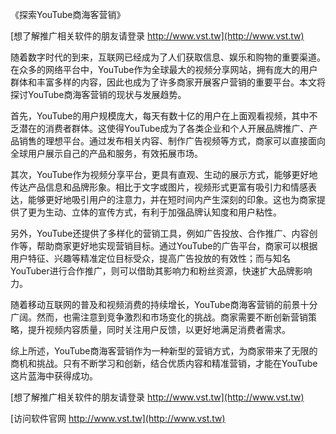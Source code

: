 《探索YouTube商海客营销》

[想了解推广相关软件的朋友请登录 http://www.vst.tw](http://www.vst.tw)

随着数字时代的到来，互联网已经成为了人们获取信息、娱乐和购物的重要渠道。在众多的网络平台中，YouTube作为全球最大的视频分享网站，拥有庞大的用户群体和丰富多样的内容，因此也成为了许多商家开展客户营销的重要平台。本文将探讨YouTube商海客营销的现状与发展趋势。

首先，YouTube的用户规模庞大，每天有数十亿的用户在上面观看视频，其中不乏潜在的消费者群体。这使得YouTube成为了各类企业和个人开展品牌推广、产品销售的理想平台。通过发布相关内容、制作广告视频等方式，商家可以直接面向全球用户展示自己的产品和服务，有效拓展市场。

其次，YouTube作为视频分享平台，更具有直观、生动的展示方式，能够更好地传达产品信息和品牌形象。相比于文字或图片，视频形式更富有吸引力和情感表达，能够更好地吸引用户的注意力，并在短时间内产生深刻的印象。这也为商家提供了更为生动、立体的宣传方式，有利于加强品牌认知度和用户粘性。

另外，YouTube还提供了多样化的营销工具，例如广告投放、合作推广、内容创作等，帮助商家更好地实现营销目标。通过YouTube的广告平台，商家可以根据用户特征、兴趣等精准定位目标受众，提高广告投放的有效性；而与知名YouTuber进行合作推广，则可以借助其影响力和粉丝资源，快速扩大品牌影响力。

随着移动互联网的普及和视频消费的持续增长，YouTube商海客营销的前景十分广阔。然而，也需注意到竞争激烈和市场变化的挑战。商家需要不断创新营销策略，提升视频内容质量，同时关注用户反馈，以更好地满足消费者需求。

综上所述，YouTube商海客营销作为一种新型的营销方式，为商家带来了无限的商机和挑战。只有不断学习和创新，结合优质内容和精准营销，才能在YouTube这片蓝海中获得成功。

[想了解推广相关软件的朋友请登录 http://www.vst.tw](http://www.vst.tw)


[访问软件官网 http://www.vst.tw](http://www.vst.tw)
